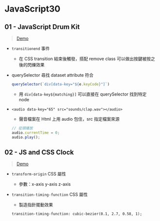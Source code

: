 # JavaScript30

## 01 - JavaScript Drum Kit

> [Demo](https://hcwxd.github.io/JavaScript30/01%20-%20JavaScript%20Drum%20Kit/index.html)

- `transitionend` 事件

  - 在 CSS transition 結束後觸發，搭配 remove class 可以做出按鍵被按之後的閃爍效果

- querySelector 尋找 dataset attribute 符合

  ```JavaScript
  querySelector(`div[data-key="${e.keyCode}"]`)
  ```

  - 用 `div[data-key${matching}]` 可以直接在 querySelector 找到特定 node

- `<audio data-key="65" src="sounds/clap.wav"></audio>`

  - 聲音檔案在 Html 上用 audio 包住，src 指定檔案來源

  ```javascript
  // 從頭播放
  audio.currentTime = 0;
  audio.play();
  ```



## 02 - JS and CSS Clock
> [Demo](https://hcwxd.github.io/JavaScript30/02%20-%20JS%20and%20CSS%20Clock/index.html)

- `transform-origin` CSS 屬性

  - 參數：x-axis y-axis z-axis

- `transition-timing-function` CSS 屬性

  - 製造指針擺動效果

  `transition-timing-function: cubic-bezier(0.1, 2.7, 0.58, 1);`

